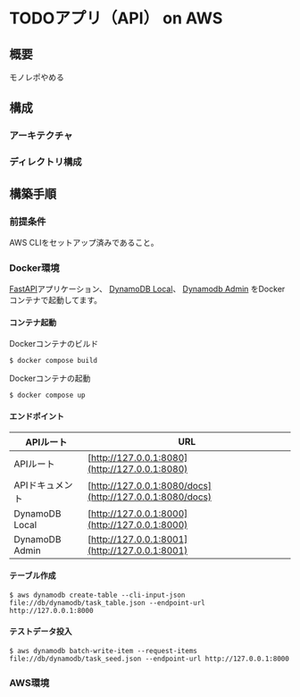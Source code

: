 # TODOアプリ（API） on AWS

## 概要

モノレポやめる

## 構成

### アーキテクチャ

### ディレクトリ構成

## 構築手順

### 前提条件

AWS CLIをセットアップ済みであること。

### Docker環境

[FastAPI](https://fastapi.tiangolo.com/ja/)アプリケーション、
[DynamoDB Local](https://hub.docker.com/r/amazon/dynamodb-local)、
[Dynamodb Admin](https://github.com/aaronshaf/dynamodb-admin)
をDockerコンテナで起動してます。

#### コンテナ起動

Dockerコンテナのビルド
```commandline
$ docker compose build
```

Dockerコンテナの起動
```commandline
$ docker compose up
```

#### エンドポイント

| APIルート         | URL                                                      |
|----------------|----------------------------------------------------------|
| APIルート         | [http://127.0.0.1:8080](http://127.0.0.1:8080)           |
| APIドキュメント      | [http://127.0.0.1:8080/docs](http://127.0.0.1:8080/docs) |
| DynamoDB Local | [http://127.0.0.1:8000](http://127.0.0.1:8000)           |
| DynamoDB Admin | [http://127.0.0.1:8001](http://127.0.0.1:8001)           |


#### テーブル作成

```commandline
$ aws dynamodb create-table --cli-input-json file://db/dynamodb/task_table.json --endpoint-url http://127.0.0.1:8000
```

#### テストデータ投入

```commandline
$ aws dynamodb batch-write-item --request-items file://db/dynamodb/task_seed.json --endpoint-url http://127.0.0.1:8000
```


### AWS環境
